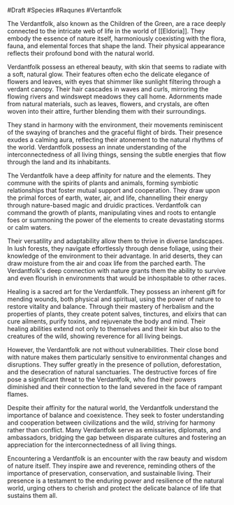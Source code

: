 #Draft #Species #Raqunes #Vertantfolk

The Verdantfolk, also known as the Children of the Green, are a race deeply connected to the intricate web of life in the world of [[Eldoria]]. They embody the essence of nature itself, harmoniously coexisting with the flora, fauna, and elemental forces that shape the land. Their physical appearance reflects their profound bond with the natural world.

Verdantfolk possess an ethereal beauty, with skin that seems to radiate with a soft, natural glow. Their features often echo the delicate elegance of flowers and leaves, with eyes that shimmer like sunlight filtering through a verdant canopy. Their hair cascades in waves and curls, mirroring the flowing rivers and windswept meadows they call home. Adornments made from natural materials, such as leaves, flowers, and crystals, are often woven into their attire, further blending them with their surroundings.

They stand in harmony with the environment, their movements reminiscent of the swaying of branches and the graceful flight of birds. Their presence exudes a calming aura, reflecting their atonement to the natural rhythms of the world. Verdantfolk possess an innate understanding of the interconnectedness of all living things, sensing the subtle energies that flow through the land and its inhabitants.

The Verdantfolk have a deep affinity for nature and the elements. They commune with the spirits of plants and animals, forming symbiotic relationships that foster mutual support and cooperation. They draw upon the primal forces of earth, water, air, and life, channelling their energy through nature-based magic and druidic practices. Verdantfolk can command the growth of plants, manipulating vines and roots to entangle foes or summoning the power of the elements to create devastating storms or calm waters.

Their versatility and adaptability allow them to thrive in diverse landscapes. In lush forests, they navigate effortlessly through dense foliage, using their knowledge of the environment to their advantage. In arid deserts, they can draw moisture from the air and coax life from the parched earth. The Verdantfolk's deep connection with nature grants them the ability to survive and even flourish in environments that would be inhospitable to other races.

Healing is a sacred art for the Verdantfolk. They possess an inherent gift for mending wounds, both physical and spiritual, using the power of nature to restore vitality and balance. Through their mastery of herbalism and the properties of plants, they create potent salves, tinctures, and elixirs that can cure ailments, purify toxins, and rejuvenate the body and mind. Their healing abilities extend not only to themselves and their kin but also to the creatures of the wild, showing reverence for all living beings.

However, the Verdantfolk are not without vulnerabilities. Their close bond with nature makes them particularly sensitive to environmental changes and disruptions. They suffer greatly in the presence of pollution, deforestation, and the desecration of natural sanctuaries. The destructive forces of fire pose a significant threat to the Verdantfolk, who find their powers diminished and their connection to the land severed in the face of rampant flames.

Despite their affinity for the natural world, the Verdantfolk understand the importance of balance and coexistence. They seek to foster understanding and cooperation between civilizations and the wild, striving for harmony rather than conflict. Many Verdantfolk serve as emissaries, diplomats, and ambassadors, bridging the gap between disparate cultures and fostering an appreciation for the interconnectedness of all living things.

Encountering a Verdantfolk is an encounter with the raw beauty and wisdom of nature itself. They inspire awe and reverence, reminding others of the importance of preservation, conservation, and sustainable living. Their presence is a testament to the enduring power and resilience of the natural world, urging others to cherish and protect the delicate balance of life that sustains them all.
